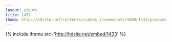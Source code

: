 ```yaml
---
layout: sieutv
title: 1433
thumb: http://hdsite.net/contents/videos_screenshots/1000/1433/preview_360p.mp4.jpg
---
```

{% include iframe src='http://hdsite.net/embed/1433' %}
 
